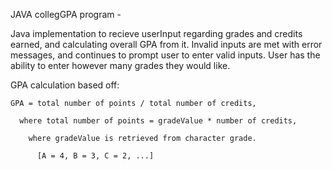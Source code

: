 JAVA collegGPA program -

Java implementation to recieve userInput regarding grades and credits earned, and calculating overall GPA from it. 
Invalid inputs are met with error messages, and continues to prompt user to enter valid inputs. 
User has the ability to enter however many grades they would like.

GPA calculation based off: 

    GPA = total number of points / total number of credits,
  
      where total number of points = gradeValue * number of credits,
   
        where gradeValue is retrieved from character grade. 
      
          [A = 4, B = 3, C = 2, ...]
         
